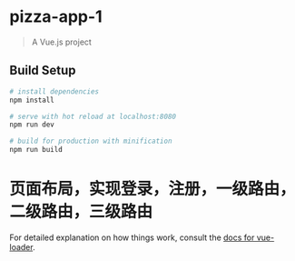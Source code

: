 # pizza-app-1

> A Vue.js project

## Build Setup

``` bash
# install dependencies
npm install

# serve with hot reload at localhost:8080
npm run dev

# build for production with minification
npm run build
```
# 页面布局，实现登录，注册，一级路由，二级路由，三级路由
For detailed explanation on how things work, consult the [docs for vue-loader](http://vuejs.github.io/vue-loader).
